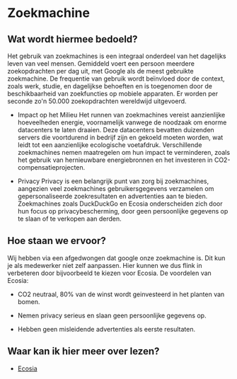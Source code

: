 # Zoekmachine

## Wat wordt hiermee bedoeld?
Het gebruik van zoekmachines is een integraal onderdeel van het dagelijks leven van veel mensen. Gemiddeld voert een persoon meerdere zoekopdrachten per dag uit, met Google als de meest gebruikte zoekmachine. De frequentie van gebruik wordt beïnvloed door de context, zoals werk, studie, en dagelijkse behoeften en is toegenomen door de beschikbaarheid van zoekfuncties op mobiele apparaten. Er worden per seconde zo'n 50.000 zoekopdrachten wereldwijd uitgevoerd. 

- Impact op het Milieu
Het runnen van zoekmachines vereist aanzienlijke hoeveelheden energie, voornamelijk vanwege de noodzaak om enorme datacenters te laten draaien. Deze datacenters bevatten duizenden servers die voortdurend in bedrijf zijn en gekoeld moeten worden, wat leidt tot een aanzienlijke ecologische voetafdruk. Verschillende zoekmachines nemen maatregelen om hun impact te verminderen, zoals het gebruik van hernieuwbare energiebronnen en het investeren in CO2-compensatieprojecten.

- Privacy
Privacy is een belangrijk punt van zorg bij zoekmachines, aangezien veel zoekmachines gebruikersgegevens verzamelen om gepersonaliseerde zoekresultaten en advertenties aan te bieden. Zoekmachines zoals DuckDuckGo en Ecosia onderscheiden zich door hun focus op privacybescherming, door geen persoonlijke gegevens op te slaan of te verkopen aan derden.

## Hoe staan we ervoor?
Wij hebben via een  afgedwongen dat google onze zoekmachine is. Dit kun je als medewerker niet zelf aanpassen. Hier kunnen we dus flink in verbeteren door bijvoorbeeld te kiezen voor Ecosia. De voordelen van Ecosia:

- CO2 neutraal, 80% van de winst wordt geinvesteerd in het planten van bomen.

- Nemen privacy serieus en slaan geen persoonlijke gegevens op.

- Hebben geen misleidende advertenties als eerste resultaten.

## Waar kan ik hier meer over lezen?
- [Ecosia](https://www.ecosia.org/)

